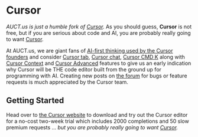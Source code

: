# Cursor

*AUCT.us is just a humble fork of [Cursor](https://cursor.com).* As you should guess, **Cursor** is not free, but if you are serious about code and AI, you are probably really going to want [Cursor](https://www.cursor.com/pricing).

At AUCT.us, we are giant fans of [AI-first thinking used by the Cursor founders](https://www.youtube.com/watch?v=oFfVt3S51T4) and consider [Cursor tab](https://docs.cursor.com/tab/overview), [Cursor chat](https://docs.cursor.com/chat/overview), [Cursor CMD K](https://docs.cursor.com/cmdk/overview) along with [Cursor Context](https://docs.cursor.com/context/codebase-indexing) and [Cursor Advanced](https://docs.cursor.com/advanced/models) features to give us an early indication why Cursor will be THE code editor built from the ground up for programming with AI. Creating new posts on [the forum](https://forum.cursor.com/) for bugs or feature requests is much appreciated by the Cursor team.

## Getting Started

Head over to [the Cursor website](https://cursor.com/) to download and try out the Cursor editor for a no-cost two-week trial which includes 2000 completions and 50 slow premium requests ... *but you are probably really going to want [Cursor](https://www.cursor.com/pricing).*
